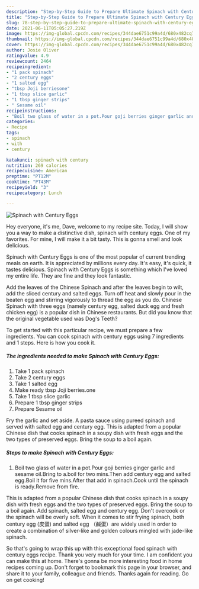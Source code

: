 ```yaml
---
description: "Step-by-Step Guide to Prepare Ultimate Spinach with Century Eggs"
title: "Step-by-Step Guide to Prepare Ultimate Spinach with Century Eggs"
slug: 78-step-by-step-guide-to-prepare-ultimate-spinach-with-century-eggs
date: 2021-06-11T05:05:27.219Z
image: https://img-global.cpcdn.com/recipes/344dae6751c99a4d/680x482cq70/spinach-with-century-eggs-recipe-main-photo.jpg
thumbnail: https://img-global.cpcdn.com/recipes/344dae6751c99a4d/680x482cq70/spinach-with-century-eggs-recipe-main-photo.jpg
cover: https://img-global.cpcdn.com/recipes/344dae6751c99a4d/680x482cq70/spinach-with-century-eggs-recipe-main-photo.jpg
author: Josie Oliver
ratingvalue: 4.9
reviewcount: 2464
recipeingredient:
- "1 pack spinach"
- "2 century eggs"
- "1 salted egg"
- "tbsp Joji berriesone"
- "1 tbsp slice garlic"
- "1 tbsp ginger strips"
- " Sesame oil"
recipeinstructions:
- "Boil two glass of water in a pot.Pour goji berries ginger garlic and sesame oil.Bring to a.boil for two mins.Then add century egg and salted egg.Boil it for five mins.After that add in spinach.Cook until the spinach is ready.Remove from fire."
categories:
- Recipe
tags:
- spinach
- with
- century

katakunci: spinach with century 
nutrition: 269 calories
recipecuisine: American
preptime: "PT12M"
cooktime: "PT43M"
recipeyield: "3"
recipecategory: Lunch

---
```



![Spinach with Century Eggs](https://img-global.cpcdn.com/recipes/344dae6751c99a4d/680x482cq70/spinach-with-century-eggs-recipe-main-photo.jpg)

Hey everyone, it's me, Dave, welcome to my recipe site. Today, I will show you a way to make a distinctive dish, spinach with century eggs. One of my favorites. For mine, I will make it a bit tasty. This is gonna smell and look delicious.

Spinach with Century Eggs is one of the most popular of current trending meals on earth. It is appreciated by millions every day. It's easy, it's quick, it tastes delicious. Spinach with Century Eggs is something which I've loved my entire life. They are fine and they look fantastic.

Add the leaves of the Chinese Spinach and after the leaves begin to wilt, add the sliced century and salted eggs. Turn off heat and slowly pour in the beaten egg and stirring vigorously to thread the egg as you do. Chinese Spinach with three eggs (namely century egg, salted duck egg and fresh chicken egg) is a popular dish in Chinese restaurants. But did you know that the original vegetable used was Dog&#39;s Teeth?


To get started with this particular recipe, we must prepare a few ingredients. You can cook spinach with century eggs using 7 ingredients and 1 steps. Here is how you cook it.

<!--inarticleads1-->

##### The ingredients needed to make Spinach with Century Eggs:

1. Take 1 pack spinach
1. Take 2 century eggs
1. Take 1 salted egg
1. Make ready tbsp Joji berries.one
1. Take 1 tbsp slice garlic
1. Prepare 1 tbsp ginger strips
1. Prepare  Sesame oil


Fry the garlic and set aside. A pasta sauce using pureed spinach and served with salted egg and century egg. This is adapted from a popular Chinese dish that cooks spinach in a soupy dish with fresh eggs and the two types of preserved eggs. Bring the soup to a boil again. 

<!--inarticleads2-->

##### Steps to make Spinach with Century Eggs:

1. Boil two glass of water in a pot.Pour goji berries ginger garlic and sesame oil.Bring to a.boil for two mins.Then add century egg and salted egg.Boil it for five mins.After that add in spinach.Cook until the spinach is ready.Remove from fire.


This is adapted from a popular Chinese dish that cooks spinach in a soupy dish with fresh eggs and the two types of preserved eggs. Bring the soup to a boil again. Add spinach, salted egg and century egg. Don&#39;t overcook or the spinach will be overly soft. When it comes to stir frying spinach, both century egg (皮蛋) and salted egg （鹹蛋）are widely used in order to create a combination of silver-like and golden colours mingled with jade-like spinach. 

So that's going to wrap this up with this exceptional food spinach with century eggs recipe. Thank you very much for your time. I am confident you can make this at home. There's gonna be more interesting food in home recipes coming up. Don't forget to bookmark this page in your browser, and share it to your family, colleague and friends. Thanks again for reading. Go on get cooking!
